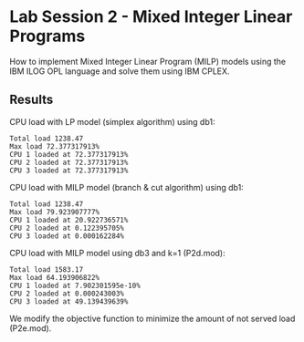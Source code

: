 # Lab Session 2 - Mixed Integer Linear Programs
How to implement Mixed Integer Linear Program (MILP) models using the IBM ILOG OPL language and solve them using IBM CPLEX.

## Results
CPU load with LP model (simplex algorithm) using db1:
```
Total load 1238.47
Max load 72.377317913%
CPU 1 loaded at 72.377317913%
CPU 2 loaded at 72.377317913%
CPU 3 loaded at 72.377317913%
```

CPU load with MILP model (branch & cut algorithm) using db1:
```
Total load 1238.47
Max load 79.923907777%
CPU 1 loaded at 20.922736571%
CPU 2 loaded at 0.122395705%
CPU 3 loaded at 0.000162284%
```

CPU load with MILP model using db3 and k=1 (P2d.mod):

```
Total load 1583.17
Max load 64.193906822%
CPU 1 loaded at 7.902301595e-10%
CPU 2 loaded at 0.000243003%
CPU 3 loaded at 49.139439639%
```

We modify the objective function to minimize the amount of not served load (P2e.mod).
